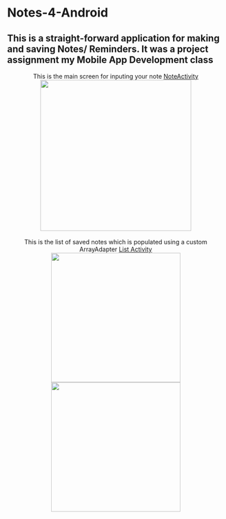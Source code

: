 # Notes-4-Android
## This is a straight-forward application for making and saving Notes/ Reminders. It was a project assignment my Mobile App Development class
<div align="center">
This is the main screen for inputing your note  <a href="https://github.com/Nothingrhymeswithorange/Note-Taker_Android/blob/master/app/src/main/java/com/ethical_techniques/notemaker/NoteActivity.java">NoteActivity</a>
</div>
<div align="center">
<img src="https://github.com/Nothingrhymeswithorange/Note-Taker_Android/blob/master/doc-resources/Note-Screen.png" height="350px"> 
</div>
<br>

<div align="center">
This is the list of saved notes which is populated using a custom ArrayAdapter <a href="https://github.com/Nothingrhymeswithorange/Note-Taker_Android/blob/master/app/src/main/java/com/ethical_techniques/notemaker/ListActivity.java">List Activity</a></div>
<div align="center">
  <img src="https://github.com/Nothingrhymeswithorange/Note-Taker_Android/blob/master/doc-resources/Note_List_2.png" height=300px
       hspace="20">
    <img src="https://github.com/Nothingrhymeswithorange/Note-Taker_Android/blob/master/doc-resources/Note_App_list.png" height=300px
       hspace="20">
</div>

